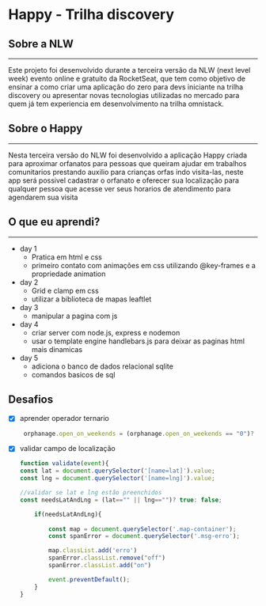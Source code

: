 # Happy - Trilha discovery

## Sobre a NLW

-------------------

Este projeto foi desenvolvido durante a terceira versão da NLW (next level week) evento online e gratuito da RocketSeat, que tem como objetivo de ensinar a como criar uma aplicação do zero para devs iniciante na trilha discovery ou apresentar novas tecnologias utilizadas no mercado para quem já tem experiencia em desenvolvimento na trilha omnistack.

## Sobre o Happy 

-------------------

Nesta terceira versão do NLW foi desenvolvido a aplicação Happy criada para aproximar orfanatos para pessoas que queiram ajudar em trabalhos comunitarios prestando auxilio para crianças orfas indo visita-las,
neste app será possivel cadastrar o orfanato e oferecer sua localização para qualquer pessoa que acesse ver seus horarios de atendimento para agendarem sua visita

## O que eu aprendi?

-------------------

+ day 1
    + Pratica em html e css
    + primeiro contato com animações em css utilizando @key-frames e a propriedade animation   
+ day 2
    + Grid e clamp em css
    + utilizar a biblioteca de mapas leaftlet
+ day 3
    + manipular a pagina com js
+ day 4
    + criar server com node.js, express e nodemon
    + usar o template engine handlebars.js para deixar as paginas html mais dinamicas
+ day 5
    + adiciona o banco de dados relacional sqlite
    + comandos basicos de sql

## Desafios

 * [X] aprender operador ternario

    ~~~js
     orphanage.open_on_weekends = (orphanage.open_on_weekends == "0")? false: true;
    ~~~

 * [X] validar campo de localização

    ~~~js
    function validate(event){
    const lat = document.querySelector('[name=lat]').value;
    const lng = document.querySelector('[name=lng]').value;

    //validar se lat e lng estâo preenchidos
    const needsLatAndLng = (lat=="" || lng=="")? true: false;

        if(needsLatAndLng){
            
            const map = document.querySelector('.map-container');
            const spanError = document.querySelector('.msg-erro');

            map.classList.add('erro')
            spanError.classList.remove("off")
            spanError.classList.add("on")

            event.preventDefault();
        }
    }
    
